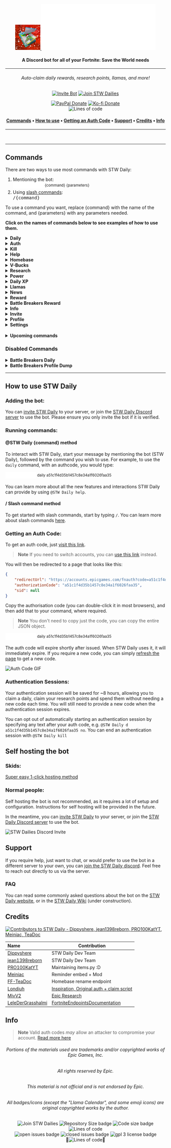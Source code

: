 <br />
<div align=center>
    <a id="back-to-top"></a>
    <div align="center">
        <a href="https://github.com/dippyshere/stw-daily">
            <img src='res/stwdaily snow2048.png' width='79' alt="" />
        <img src="res/stwdailyh1.svg" alt="STW Daily" />
        </a>
    </div>
  <h4> A Discord bot for all of your Fortnite: Save the World needs</h4>
</div>

___

<h6 align=center> Auto-claim daily rewards, research points, llamas, and more!</h6>
<div align=center>
<a href="https://discord.com/api/oauth2/authorize?client_id=757776996418715651&permissions=2147797056&scope=bot%20applications.commands"><img src="https://img.shields.io/badge/Invite-STW Daily-5865F2.svg?style=for-the-badge&logo=Discord" alt="Invite Bot"></a>
<a href="https://discord.gg/stw-dailies-757765475823517851"><img src="https://img.shields.io/badge/Join-STW Dailies-5865F2.svg?style=for-the-badge&logo=Discord" alt="Join STW Dailies"></a>

<a href="https://paypal.me/AHanson047"><img src="https://img.shields.io/badge/PayPal-Donate-036ab6.svg?style=flat-square" alt="PayPal Donate"></a>
<a href="https://ko-fi.com/dippyshere"><img src="https://img.shields.io/badge/Ko--fi-Donate-ff5e5b.svg?style=flat-square" alt="Ko-fi Donate"></a>\
<img alt="Lines of code" src="https://img.shields.io/badge/Made%20by-Dippyshere,%20jean1398reborn-red?style=flat-square">
<h4>
<a href="#commands2">Commands</a>
•
<a href="#how-to-use">How to use</a>
•
<a href="#authcode">Getting an Auth Code</a>
•
<a href="#supprot">Support</a>
•
<a href="#credit">Credits</a>
•
<a href="#inf">Info</a>
</h4>
</div>  

___

<img align=center src='res/commands2.png' alt="" />

___

## Commands <a id="commands2"></a>

<span>There are two ways to use most commands with STW Daily:</span>
<ol>
    <li>Mentioning the bot:</li>
<div>
    <picture>
      <source media="(prefers-color-scheme: dark)" srcset="res/stwmentiondark.svg" type="svg">
      <source media="(prefers-color-scheme: light)" srcset="res/stwmentionlight.svg" type="svg">
      <img alt="@STW Daily" src="res/stwmentiondark.svg" width="96" height="20">
    </picture> <sup>{command} {parameters}</sup>
<li>
    Using <a href="https://discord.com/blog/slash-commands-are-here" target="_blank">slash commands</a>:
</li>
<kbd>/{command}</kbd>
</div>
</ol>
<p>To use a command you want, replace {command} with the name of the command, and {parameters} with any parameters needed.
<p><b>Click on the names of commands below to see examples of how to use them.</b></p>

<details>
    <summary><b>Daily</b></summary>
    <ul>
    <p>This command will instantly claim your daily reward, if available. To use this command, you'll need Fortnite: Save the World on the account you will claim with.</p>
    <span>There are two ways to use this command:</span>
        <ol>
            <li>Mentioning the bot:</li>
        <div>
            <picture>
              <source media="(prefers-color-scheme: dark)" srcset="res/stwmentiondark.svg" type="svg">
              <source media="(prefers-color-scheme: light)" srcset="res/stwmentionlight.svg" type="svg">
              <img alt="@STW Daily" src="res/stwmentiondark.svg" width="96" height="20">
            </picture> <sup>daily {token} {opt-out}</sup>
        <li>
            Using <a href="https://discord.com/blog/slash-commands-are-here" target="_blank">slash commands</a>:
        </li>
        <kbd>/daily token:{token} auth_opt_out:{opt-out}</kbd>
        </div>
        <br>
        </ol>
        <p>Replace {token} with your auth code. You can find out more about this <a href="#how-to-get-a-code">here.</a> This parameter is optional—if you do not give an auth code the bot will return links needed for getting an auth code.<br><br>Replacing {opt-out} with any text will opt you out of the authentication system. Learn more about authentication sessions by checking out the <a href="#auth">auth command.</a></p> 
        <p><b>Examples:</b></p>
        <picture>
              <source media="(prefers-color-scheme: dark)" srcset="res/stwmentiondark.svg" type="svg">
              <source media="(prefers-color-scheme: light)" srcset="res/stwmentionlight.svg" type="svg">
              <img alt="@STW Daily" src="res/stwmentiondark.svg" width="96" height="20">
        </picture> <sup>daily a51c1f4d35b1457c8e34a1f6026faa35</sup>
        <br><span> This will claim your daily reward, and will automatically start an authentication session.</span>
        <br><br><picture>
              <source media="(prefers-color-scheme: dark)" srcset="res/stwmentiondark.svg" type="svg">
              <source media="(prefers-color-scheme: light)" srcset="res/stwmentionlight.svg" type="svg">
              <img alt="@STW Daily" src="res/stwmentiondark.svg" width="96" height="20">
        </picture> <sup>d a51c1f4d35b1457c8e34a1f6026faa35 yes</sup>
        <br><span> This will claim your daily reward, and will not create an authentication session.</span>
    </ul>
    <img src="res/daily.png" alt="Daily command example" width="640">
<p><em>This image is out of date. It needs to be updated to reflect recent STW Daily changes</em></p>
<p align="right"><a href="#commands2"><img src='res/backtotop.svg' width='48' alt="back to top" /></a></p>
</details>

<details>
    <a id="auth"></a>
    <summary><b>Auth</b></summary>
    <ul>
    <p>This command will log you in with Epic Games and start an <a href="https://github.com/dippyshere/stw-daily/wiki">authentication session</a> with STW Daily. This will keep you logged in for ~8 hours</p>
    <span>There are two ways to use this command:</span>
        <ol>
            <li>Mentioning the bot:</li>
        <div>
            <picture>
              <source media="(prefers-color-scheme: dark)" srcset="res/stwmentiondark.svg" type="svg">
              <source media="(prefers-color-scheme: light)" srcset="res/stwmentionlight.svg" type="svg">
              <img alt="@STW Daily" src="res/stwmentiondark.svg" width="96" height="20">
            </picture> <sup>cmd {token} {opt-out}</sup>
        <li>
            Using <a href="https://discord.com/blog/slash-commands-are-here" target="_blank">slash commands</a>:
        </li>
        <kbd>/auth token:{token}</kbd>
        </div>
        <br>
        </ol>
        <p>Replace {token} with your auth code. You can find out more about this <a href="#how-to-get-a-code">here.</a> This parameter is optional—if you do not give an auth code the bot will return links needed for getting an auth code.</p> 
        <p><b>Examples:</b></p>
        <picture>
              <source media="(prefers-color-scheme: dark)" srcset="res/stwmentiondark.svg" type="svg">
              <source media="(prefers-color-scheme: light)" srcset="res/stwmentionlight.svg" type="svg">
              <img alt="@STW Daily" src="res/stwmentiondark.svg" width="96" height="20">
        </picture> <sup>auth</sup>
        <br><span> This will provide you with links to get an auth code.</span>
        <br><br><picture>
              <source media="(prefers-color-scheme: dark)" srcset="res/stwmentiondark.svg" type="svg">
              <source media="(prefers-color-scheme: light)" srcset="res/stwmentionlight.svg" type="svg">
              <img alt="@STW Daily" src="res/stwmentiondark.svg" width="96" height="20">
        </picture> <sup>auth a51c1f4d35b1457c8e34a1f6026faa35</sup>
        <br><span> This will log you in and authenticate you for ~8 hours.</span>
    </ul>
    <img src="res/auth.png" alt="Auth command example" width="640">
<p><em>This image is out of date. It needs to be updated to reflect recent STW Daily changes</em></p>
<p align="right"><a href="#commands2"><img src='res/backtotop.svg' width='48' alt="back to top" /></a></p>
</details>

<details>
    <summary><b>Kill</b></summary>
    <ul>
    <p>This command will end your active authentication session. If you have setup <a href="#device">device</a>, this will not remove your linked accounts.</p>
    <span>There are two ways to use this command:</span>
        <ol>
            <li>Mentioning the bot:</li>
        <div>
            <picture>
              <source media="(prefers-color-scheme: dark)" srcset="res/stwmentiondark.svg" type="svg">
              <source media="(prefers-color-scheme: light)" srcset="res/stwmentionlight.svg" type="svg">
              <img alt="@STW Daily" src="res/stwmentiondark.svg" width="96" height="20">
            </picture> <sup>kill</sup>
        <li>
            Using <a href="https://discord.com/blog/slash-commands-are-here" target="_blank">slash commands</a>:
        </li>
        <kbd>/kill</kbd>
        </div>
        <br>
        </ol>
    </ul>
    <img src="res/T_UI_Challenge_MysteryReward-L-realesrgan-x4plus.png" alt="Kill command example" width="640">
<p><em>Sorry, an image is not available yet.</em></p>
<p align="right"><a href="#commands2"><img src='res/backtotop.svg' width='48' alt="back to top" /></a></p>
</details>

<details>
    <summary><b>Help</b></summary>
    <ul>
    <p>This command provides an interactive interface to view all available commands, and help for how to use each command.</p>
    <span>There are two ways to use this command:</span>
        <ol>
            <li>Mentioning the bot:</li>
        <div>
            <picture>
              <source media="(prefers-color-scheme: dark)" srcset="res/stwmentiondark.svg" type="svg">
              <source media="(prefers-color-scheme: light)" srcset="res/stwmentionlight.svg" type="svg">
              <img alt="@STW Daily" src="res/stwmentiondark.svg" width="96" height="20">
            </picture> <sup>help {command}</sup>
        <li>
            Using <a href="https://discord.com/blog/slash-commands-are-here" target="_blank">slash commands</a>:
        </li>
        <kbd>/help command:{command}</kbd>
        </div>
        <br>
        </ol>
        <p>Replace {command} with the name (or alias) of the specific command you want to view help for. This parameter is optional—not providing one will return all available commands.</p> 
        <p><b>Examples:</b></p>
        <picture>
              <source media="(prefers-color-scheme: dark)" srcset="res/stwmentiondark.svg" type="svg">
              <source media="(prefers-color-scheme: light)" srcset="res/stwmentionlight.svg" type="svg">
              <img alt="@STW Daily" src="res/stwmentiondark.svg" width="96" height="20">
        </picture> <sup>help</sup>
        <br><span> This will return a list of available commands, and allow you to choose commands to view detailed help for.</span>
        <br><br><picture>
              <source media="(prefers-color-scheme: dark)" srcset="res/stwmentiondark.svg" type="svg">
              <source media="(prefers-color-scheme: light)" srcset="res/stwmentionlight.svg" type="svg">
              <img alt="@STW Daily" src="res/stwmentiondark.svg" width="96" height="20">
        </picture> <sup>help auth</sup>
        <br><span> This will return detailed help for the auth command, and allow you to choose other commands to view detailed help for.</span>
        <br><br><picture>
              <source media="(prefers-color-scheme: dark)" srcset="res/stwmentiondark.svg" type="svg">
              <source media="(prefers-color-scheme: light)" srcset="res/stwmentionlight.svg" type="svg">
              <img alt="@STW Daily" src="res/stwmentiondark.svg" width="96" height="20">
        </picture> <sup>how2</sup>
        <br><span> This will return an easy to understand quick tutorial on getting an auth code, along with a GIF.</span>
    </ul>
    <img src="res/help.png" alt="Help command example" width="640">
<p><em>This image does not represent all available commands. It also uses outdated text.</em></p>
<p align="right"><a href="#commands2"><img src='res/backtotop.svg' width='48' alt="back to top" /></a></p>
</details>

<details>
    <summary><b>Homebase</b></summary>
    <ul>
    <p>This command allows you to view / change the name of your Homebase in STW. You don't need STW to use, but the command is effectively useless without it.</p>
    <span>There are two ways to use this command:</span>
        <ol>
            <li>Mentioning the bot:</li>
        <div>
            <picture>
              <source media="(prefers-color-scheme: dark)" srcset="res/stwmentiondark.svg" type="svg">
              <source media="(prefers-color-scheme: light)" srcset="res/stwmentionlight.svg" type="svg">
              <img alt="@STW Daily" src="res/stwmentiondark.svg" width="96" height="20">
            </picture> <sup>homebase {name} {token} {opt-out}</sup>
        <li>
            Using <a href="https://discord.com/blog/slash-commands-are-here" target="_blank">slash commands</a>:
        </li>
        <kbd>/homebase name:{name} token:{token} auth_opt_out:{opt-out}</kbd>
        </div>
        <br>
        </ol>
        <p>Replace {name} with the new name for your homebase. If your new name has spaces, wrap the name in <kbd>"</kbd> quotes (see examples below). This parameter is optional—if you leave it empty, the bot will display your current homebase name. Your new homebase name must:<ul><li>Be between 1-16 characters</li><li>Only contain alphanumerics (0-9, a-z) + additional characters ('-._~) + spaces</li></ul><br><br>Replace {token} with your auth code. You can find out more about this <a href="#how-to-get-a-code">here.</a> This parameter is optional—if you do not give an auth code the bot will return links needed for getting an auth code.<br><br>Replacing {opt-out} with any text will opt you out of the authentication system. Learn more about authentication sessions by checking out the <a href="#auth">auth command.</a> 
        <p><b>Examples:</b></p>
        <picture>
              <source media="(prefers-color-scheme: dark)" srcset="res/stwmentiondark.svg" type="svg">
              <source media="(prefers-color-scheme: light)" srcset="res/stwmentionlight.svg" type="svg">
              <img alt="@STW Daily" src="res/stwmentiondark.svg" width="96" height="20">
        </picture> <sup>homebase</sup>
        <br><span> This will return your current homebase name (provided you are authenticated)</span>
        <br><br><picture>
              <source media="(prefers-color-scheme: dark)" srcset="res/stwmentiondark.svg" type="svg">
              <source media="(prefers-color-scheme: light)" srcset="res/stwmentionlight.svg" type="svg">
              <img alt="@STW Daily" src="res/stwmentiondark.svg" width="96" height="20">
        </picture> <sup>hbrn "cool name" a51c1f4d35b1457c8e34a1f6026faa35</sup>
        <br><span> This will change your homebase name to <kbd>cool name</kbd>, and start an authentication session</span>
    </ul>
    <img src="res/homebase.png" alt="Homebase rename command example" width="640">
<p align="right"><a href="#commands2"><img src='res/backtotop.svg' width='48' alt="back to top" /></a></p>
</details>

<details>
    <summary><b>V-Bucks</b></summary>
    <ul>
    <p>This command will display your total V-Bucks, provide a breakdown on the source(s) of those V-Bucks, and additionally display how many X-Ray tickets you have.</p>
    <span>There are two ways to use this command:</span>
        <ol>
            <li>Mentioning the bot:</li>
        <div>
            <picture>
              <source media="(prefers-color-scheme: dark)" srcset="res/stwmentiondark.svg" type="svg">
              <source media="(prefers-color-scheme: light)" srcset="res/stwmentionlight.svg" type="svg">
              <img alt="@STW Daily" src="res/stwmentiondark.svg" width="96" height="20">
            </picture> <sup>vbucks {token} {opt-out}</sup>
        <li>
            Using <a href="https://discord.com/blog/slash-commands-are-here" target="_blank">slash commands</a>:
        </li>
        <kbd>/vbucks token:{token} auth_opt_out:{opt-out}</kbd>
        </div>
        <br>
        </ol>
        <p>Replace {token} with your auth code. You can find out more about this <a href="#how-to-get-a-code">here.</a> This parameter is optional—if you do not give an auth code the bot will return links needed for getting an auth code.<br><br>Replacing {opt-out} with any text will opt you out of the authentication system. Learn more about authentication sessions by checking out the <a href="#auth">auth command.</a></p> 
        <p><b>Examples:</b></p>
        <picture>
              <source media="(prefers-color-scheme: dark)" srcset="res/stwmentiondark.svg" type="svg">
              <source media="(prefers-color-scheme: light)" srcset="res/stwmentionlight.svg" type="svg">
              <img alt="@STW Daily" src="res/stwmentiondark.svg" width="96" height="20">
        </picture> <sup>vbucks a51c1f4d35b1457c8e34a1f6026faa35</sup>
        <br><span> This will start an authentication session and display your V-Bucks</span>
        <br><br><picture>
              <source media="(prefers-color-scheme: dark)" srcset="res/stwmentiondark.svg" type="svg">
              <source media="(prefers-color-scheme: light)" srcset="res/stwmentionlight.svg" type="svg">
              <img alt="@STW Daily" src="res/stwmentiondark.svg" width="96" height="20">
        </picture> <sup>v</sup>
        <br><span> This will display your V-Bucks if authenticated, otherwise it will prompt you to authenticate.</span>
    </ul>
    <img src="res/vbucks.png" alt="V-Bucks command example" width="640">
<p align="right"><a href="#commands2"><img src='res/backtotop.svg' width='48' alt="back to top" /></a></p>
</details>

<details>
    <summary><b>Research</b></summary>
    <ul>
    <p>This command allows you to claim your available research points, view your FORT research levels, and upgrade those levels. Press the button corresponding with the stat you wish to upgrade to upgrade it.</p>
    <span>There are two ways to use this command:</span>
        <ol>
            <li>Mentioning the bot:</li>
        <div>
            <picture>
              <source media="(prefers-color-scheme: dark)" srcset="res/stwmentiondark.svg" type="svg">
              <source media="(prefers-color-scheme: light)" srcset="res/stwmentionlight.svg" type="svg">
              <img alt="@STW Daily" src="res/stwmentiondark.svg" width="96" height="20">
            </picture> <sup>research {token} {opt-out}</sup>
        <li>
            Using <a href="https://discord.com/blog/slash-commands-are-here" target="_blank">slash commands</a>:
        </li>
        <kbd>/research token:{token} auth_opt_out:{opt-out}</kbd>
        </div>
        <br>
        </ol>
        <p>Replace {token} with your auth code. You can find out more about this <a href="#how-to-get-a-code">here.</a> This parameter is optional—if you do not give an auth code the bot will return links needed for getting an auth code.<br><br>Replacing {opt-out} with any text will opt you out of the authentication system. Learn more about authentication sessions by checking out the <a href="#auth">auth command.</a></p> 
        <p><b>Examples:</b></p>
        <picture>
              <source media="(prefers-color-scheme: dark)" srcset="res/stwmentiondark.svg" type="svg">
              <source media="(prefers-color-scheme: light)" srcset="res/stwmentionlight.svg" type="svg">
              <img alt="@STW Daily" src="res/stwmentiondark.svg" width="96" height="20">
        </picture> <sup>res</sup>
        <br><span> This will claim your available research points and then allow you to spend them, if you are authenticated. If not, the bot will provide you with links to authenticate.</span>
        <br><br><picture>
              <source media="(prefers-color-scheme: dark)" srcset="res/stwmentiondark.svg" type="svg">
              <source media="(prefers-color-scheme: light)" srcset="res/stwmentionlight.svg" type="svg">
              <img alt="@STW Daily" src="res/stwmentiondark.svg" width="96" height="20">
        </picture> <sup>research a51c1f4d35b1457c8e34a1f6026faa35 yes</sup>
        <br><span> This will claim your available research points and then allow you to spend them. An authentication session will not be created</span>
    </ul>
    <img src="res/research.png" alt="Research command example" width="640">
<p><em>This image is out of date. It needs to be updated to reflect recent STW Daily changes</em></p>
<p align="right"><a href="#commands2"><img src='res/backtotop.svg' width='48' alt="back to top" /></a></p>
</details>

<details>
    <summary><b>Power</b></summary>
    <ul>
    <p>This command allows you to view your current power level, and individual FORT stats.</p>
    <span>There are two ways to use this command:</span>
        <ol>
            <li>Mentioning the bot:</li>
        <div>
            <picture>
              <source media="(prefers-color-scheme: dark)" srcset="res/stwmentiondark.svg" type="svg">
              <source media="(prefers-color-scheme: light)" srcset="res/stwmentionlight.svg" type="svg">
              <img alt="@STW Daily" src="res/stwmentiondark.svg" width="96" height="20">
            </picture> <sup>power {token} {opt-out}</sup>
        <li>
            Using <a href="https://discord.com/blog/slash-commands-are-here" target="_blank">slash commands</a>:
        </li>
        <kbd>/power token:{token} auth_opt_out:{opt-out}</kbd>
        </div>
        <br>
        </ol>
        <p>Replace {token} with your auth code. You can find out more about this <a href="#how-to-get-a-code">here.</a> This parameter is optional—if you do not give an auth code the bot will return links needed for getting an auth code.<br><br>Replacing {opt-out} with any text will opt you out of the authentication system. Learn more about authentication sessions by checking out the <a href="#auth">auth command.</a></p> 
        <p><b>Examples:</b></p>
        <picture>
              <source media="(prefers-color-scheme: dark)" srcset="res/stwmentiondark.svg" type="svg">
              <source media="(prefers-color-scheme: light)" srcset="res/stwmentionlight.svg" type="svg">
              <img alt="@STW Daily" src="res/stwmentiondark.svg" width="96" height="20">
        </picture> <sup>pow</sup>
        <br><span> This will display your current power level and FORT stats, if you are authenticated. If not, the bot will provide you with links to authenticate.</span>
        <br><br><picture>
              <source media="(prefers-color-scheme: dark)" srcset="res/stwmentiondark.svg" type="svg">
              <source media="(prefers-color-scheme: light)" srcset="res/stwmentionlight.svg" type="svg">
              <img alt="@STW Daily" src="res/stwmentiondark.svg" width="96" height="20">
        </picture> <sup>power a51c1f4d35b1457c8e34a1f6026faa35 yes</sup>
        <br><span> This will display your current power level and FORT stats. An authentication session will not be created</span>
    </ul>
    <img src="res/T_UI_Challenge_MysteryReward-L-realesrgan-x4plus.png" alt="Power level command example" width="640">
<p><em>This command is still experimental, and does not support supercharged survivors.</em></p>
<p align="right"><a href="#commands2"><img src='res/backtotop.svg' width='48' alt="back to top" /></a></p>
</details>

<details>
    <summary><b>Daily XP</b></summary>
    <ul>
    <p>This command allows you to view your shared STW & BR daily XP cap.</p>
    <span>There are two ways to use this command:</span>
        <ol>
            <li>Mentioning the bot:</li>
        <div>
            <picture>
              <source media="(prefers-color-scheme: dark)" srcset="res/stwmentiondark.svg" type="svg">
              <source media="(prefers-color-scheme: light)" srcset="res/stwmentionlight.svg" type="svg">
              <img alt="@STW Daily" src="res/stwmentiondark.svg" width="96" height="20">
            </picture> <sup>dailyxp {token} {opt-out}</sup>
        <li>
            Using <a href="https://discord.com/blog/slash-commands-are-here" target="_blank">slash commands</a>:
        </li>
        <kbd>/dailyxp token:{token} auth_opt_out:{opt-out}</kbd>
        </div>
        <br>
        </ol>
        <p>Replace {token} with your auth code. You can find out more about this <a href="#how-to-get-a-code">here.</a> This parameter is optional—if you do not give an auth code the bot will return links needed for getting an auth code.<br><br>Replacing {opt-out} with any text will opt you out of the authentication system. Learn more about authentication sessions by checking out the <a href="#auth">auth command.</a></p> 
        <p><b>Examples:</b></p>
        <picture>
              <source media="(prefers-color-scheme: dark)" srcset="res/stwmentiondark.svg" type="svg">
              <source media="(prefers-color-scheme: light)" srcset="res/stwmentionlight.svg" type="svg">
              <img alt="@STW Daily" src="res/stwmentiondark.svg" width="96" height="20">
        </picture> <sup>dxp</sup>
        <br><span> This will display your current daily XP usage, if you are authenticated. If not, the bot will provide you with links to authenticate.</span>
        <br><br><picture>
              <source media="(prefers-color-scheme: dark)" srcset="res/stwmentiondark.svg" type="svg">
              <source media="(prefers-color-scheme: light)" srcset="res/stwmentionlight.svg" type="svg">
              <img alt="@STW Daily" src="res/stwmentiondark.svg" width="96" height="20">
        </picture> <sup>power a51c1f4d35b1457c8e34a1f6026faa35 yes</sup>
        <br><span> This will display your current daily XP usage. An authentication session will not be created</span>
    </ul>
    <img src="res/T_UI_Challenge_MysteryReward-L-realesrgan-x4plus.png" alt="Power level command example" width="640">
<p><em>This command is still experimental, and may be inaccurate.</em></p>
<p align="right"><a href="#commands2"><img src='res/backtotop.svg' width='48' alt="back to top" /></a></p>
</details>

<details>
    <summary><b>Llamas</b></summary>
    <ul>
    <p>This command allows you to view the current X-Ray Llama store, the items you'll receive, and allows you to purchase Llamas.</p>
    <span>There are two ways to use this command:</span>
        <ol>
            <li>Mentioning the bot:</li>
        <div>
            <picture>
              <source media="(prefers-color-scheme: dark)" srcset="res/stwmentiondark.svg" type="svg">
              <source media="(prefers-color-scheme: light)" srcset="res/stwmentionlight.svg" type="svg">
              <img alt="@STW Daily" src="res/stwmentiondark.svg" width="96" height="20">
            </picture> <sup>llamas {token} {opt-out}</sup>
        <li>
            Using <a href="https://discord.com/blog/slash-commands-are-here" target="_blank">slash commands</a>:
        </li>
        <kbd>/llamas token:{token} auth_opt_out:{opt-out}</kbd>
        </div>
        <br>
        </ol>
        <p>Replace {token} with your auth code. You can find out more about this <a href="#how-to-get-a-code">here.</a> This parameter is optional—if you do not give an auth code the bot will return links needed for getting an auth code.<br><br>Replacing {opt-out} with any text will opt you out of the authentication system. Learn more about authentication sessions by checking out the <a href="#auth">auth command.</a></p> 
        <p><b>Examples:</b></p>
        <picture>
              <source media="(prefers-color-scheme: dark)" srcset="res/stwmentiondark.svg" type="svg">
              <source media="(prefers-color-scheme: light)" srcset="res/stwmentionlight.svg" type="svg">
              <img alt="@STW Daily" src="res/stwmentiondark.svg" width="96" height="20">
        </picture> <sup>llamas</sup>
        <br><span> This will display the current Llama store and allow you to choose a llama to purchase, if you are authenticated. If not, the bot will provide you with links to authenticate.</span>
        <br><br><picture>
              <source media="(prefers-color-scheme: dark)" srcset="res/stwmentiondark.svg" type="svg">
              <source media="(prefers-color-scheme: light)" srcset="res/stwmentionlight.svg" type="svg">
              <img alt="@STW Daily" src="res/stwmentiondark.svg" width="96" height="20">
        </picture> <sup>llamas a51c1f4d35b1457c8e34a1f6026faa35 yes</sup>
        <br><span> This will display the current Llama store and allow you to choose a llama to purchase. An authentication session will not be created</span>
    </ul>
    <img src="res/T_UI_Challenge_MysteryReward-L-realesrgan-x4plus.png" alt="Llamas command example" width="640">
<p align="right"><a href="#commands2"><img src='res/backtotop.svg' width='48' alt="back to top" /></a></p>
</details>

<details>
    <summary><b>News</b></summary>
    <ul>
    <p>This command will fetch and display the latest news from the game. You can switch between viewing Save the World or Battle Royale news by pressing the corresponding buttons. Cycle between pages by pressing the left/right arrow buttons.</p>
    <span>There are two ways to use this command:</span>
        <ol>
            <li>Mentioning the bot:</li>
        <div>
            <picture>
              <source media="(prefers-color-scheme: dark)" srcset="res/stwmentiondark.svg" type="svg">
              <source media="(prefers-color-scheme: light)" srcset="res/stwmentionlight.svg" type="svg">
              <img alt="@STW Daily" src="res/stwmentiondark.svg" width="96" height="20">
            </picture> <sup>news {page} {mode}</sup>
        <li>
            Using <a href="https://discord.com/blog/slash-commands-are-here" target="_blank">slash commands</a>:
        </li>
        <kbd>/news page:{page} mode:{mode}</kbd>
        </div>
        <br>
        </ol>
        <p>Replace {page} with a page number to view. This parameter is optional—leaving it blank will show page one.<br>Replace {mode} with either stw, or br to view the news for the respective game mode. This parameter is optional—leaving it blank will show STW news.</p> 
        <p><b>Examples:</b></p>
        <picture>
              <source media="(prefers-color-scheme: dark)" srcset="res/stwmentiondark.svg" type="svg">
              <source media="(prefers-color-scheme: light)" srcset="res/stwmentionlight.svg" type="svg">
              <img alt="@STW Daily" src="res/stwmentiondark.svg" width="96" height="20">
        </picture> <sup>news</sup>
        <br><span> This will display page 1 of the news for Save the World. Interact with the buttons to change pages / modes.</span>
        <br><br><picture>
              <source media="(prefers-color-scheme: dark)" srcset="res/stwmentiondark.svg" type="svg">
              <source media="(prefers-color-scheme: light)" srcset="res/stwmentionlight.svg" type="svg">
              <img alt="@STW Daily" src="res/stwmentiondark.svg" width="96" height="20">
        </picture> <sup>news 1 br</sup>
        <br><span> This will show page 1 of the news for Battle Royale. Interact with the buttons to change pages / modes.</span>
    </ul>
    <img src="res/news.png" alt="News command example" width="640">
<p><em>This image is out of date. It needs to be updated to reflect recent STW Daily changes</em></p>
<p align="right"><a href="#commands2"><img src='res/backtotop.svg' width='48' alt="back to top" /></a></p>
</details>

<details>
    <summary><b>Reward</b></summary>
    <ul>
    <p>This command returns information about a specific day's reward, and the rewards that follow.</p>
    <span>There are two ways to use this command:</span>
        <ol>
            <li>Mentioning the bot:</li>
        <div>
            <picture>
              <source media="(prefers-color-scheme: dark)" srcset="res/stwmentiondark.svg" type="svg">
              <source media="(prefers-color-scheme: light)" srcset="res/stwmentionlight.svg" type="svg">
              <img alt="@STW Daily" src="res/stwmentiondark.svg" width="96" height="20">
            </picture> <sup>reward {day} {future-days}</sup>
        <li>
            Using <a href="https://discord.com/blog/slash-commands-are-here" target="_blank">slash commands</a>:
        </li>
        <kbd>/reward day:{day} limit:{future-days}</kbd>
        </div>
        <br>
        </ol> 
        <p>Replace {day} with the day you want to view the reward of. If you have an authentication session active, the day will be your current day unless you specify a day.<br><br>Replace {future-days} with the amount days you would like to see. </p> 
        <p><b>Examples:</b></p>
        <picture>
              <source media="(prefers-color-scheme: dark)" srcset="res/stwmentiondark.svg" type="svg">
              <source media="(prefers-color-scheme: light)" srcset="res/stwmentionlight.svg" type="svg">
              <img alt="@STW Daily" src="res/stwmentiondark.svg" width="96" height="20">
        </picture> <sup>reward</sup>
        <br><span> This will display the reward for your current day and 7 days after, if authenticated. If you aren't authenticated, you must specify a day.</span>
        <br><br><picture>
              <source media="(prefers-color-scheme: dark)" srcset="res/stwmentiondark.svg" type="svg">
              <source media="(prefers-color-scheme: light)" srcset="res/stwmentionlight.svg" type="svg">
              <img alt="@STW Daily" src="res/stwmentiondark.svg" width="96" height="20">
        </picture> <sup>rwrd 336 21</sup>
        <br><span> This will display the reward for day 336, and additionally the rewards for day 337-358 (21 days).</span>
    </ul>
    <img src="res/reward.png" alt="Reward command example" width="640">
<p><em>This image is out of date. It needs to be updated to reflect recent STW Daily changes</em></p>
<p align="right"><a href="#commands2"><img src='res/backtotop.svg' width='48' alt="back to top" /></a></p>
</details>

<details>
    <summary><b>Battle Breakers Reward</b></summary>
    <ul>
    <p>This command returns information about a specific day's reward, and the rewards that follow for Battle Breakers.</p>
    <span>There are two ways to use this command:</span>
        <ol>
            <li>Mentioning the bot:</li>
        <div>
            <picture>
              <source media="(prefers-color-scheme: dark)" srcset="res/stwmentiondark.svg" type="svg">
              <source media="(prefers-color-scheme: light)" srcset="res/stwmentionlight.svg" type="svg">
              <img alt="@STW Daily" src="res/stwmentiondark.svg" width="96" height="20">
            </picture> <sup>bbreward {day} {future-days}</sup>
        <li>
            Using <a href="https://discord.com/blog/slash-commands-are-here" target="_blank">slash commands</a>:
        </li>
        <kbd>/bbreward day:{day} limit:{future-days}</kbd>
        </div>
        <br>
        </ol> 
        <p>Replace {day} with the day you want to view the reward of. If you have an authentication session active, the day will be your current day unless you specify a day.<br><br>Replace {future-days} with the amount days you would like to see. </p> 
        <p><b>Examples:</b></p>
        <picture>
              <source media="(prefers-color-scheme: dark)" srcset="res/stwmentiondark.svg" type="svg">
              <source media="(prefers-color-scheme: light)" srcset="res/stwmentionlight.svg" type="svg">
              <img alt="@STW Daily" src="res/stwmentiondark.svg" width="96" height="20">
        </picture> <sup>bbreward</sup>
        <br><span> This will display the reward for your current day and 7 days after, if authenticated. If you aren't authenticated, you must specify a day.</span>
        <br><br><picture>
              <source media="(prefers-color-scheme: dark)" srcset="res/stwmentiondark.svg" type="svg">
              <source media="(prefers-color-scheme: light)" srcset="res/stwmentionlight.svg" type="svg">
              <img alt="@STW Daily" src="res/stwmentiondark.svg" width="96" height="20">
        </picture> <sup>bbr 336 21</sup>
        <br><span> This will display the reward for day 336, and additionally the rewards for day 337-358 (21 days).</span>
    </ul>
    <img src="res/T_UI_Challenge_MysteryReward-L-realesrgan-x4plus.png" alt="Batle breakers reward command example" width="640">
<p><em>Sorry, this command is too new - an image is not available yet.</em></p>
<p align="right"><a href="#commands2"><img src='res/backtotop.svg' width='48' alt="back to top" /></a></p>
</details>

<details>
    <summary><b>Info</b></summary>
    <ul>
    <p>This command will return various bits of information about the bot, which you may find interesting as a developer.</p>
    <span>There are two ways to use this command:</span>
        <ol>
            <li>Mentioning the bot:</li>
        <div>
            <picture>
              <source media="(prefers-color-scheme: dark)" srcset="res/stwmentiondark.svg" type="svg">
              <source media="(prefers-color-scheme: light)" srcset="res/stwmentionlight.svg" type="svg">
              <img alt="@STW Daily" src="res/stwmentiondark.svg" width="96" height="20">
            </picture> <sup>info</sup>
        <li>
            Using <a href="https://discord.com/blog/slash-commands-are-here" target="_blank">slash commands</a>:
        </li>
        <kbd>/info</kbd>
        </div>
        <br>
        </ol>
        <p>The info command also provides a convenient way to verify the authenticity of the bot you are using. If the bot does <b>not</b> have a verified bot tag, or contains a message other than "✅Official Verified Deployment", DO NOT use that bot. The bot may have been tampered with, or may be a skid. Use of that bot may put your account at risk/inhibit the development of STW Daily. Learn more <a>here.</a></p>
    </ul>
    <img src="res/T_UI_Challenge_MysteryReward-L-realesrgan-x4plus.png" alt="Info command example" width="640">
<p><em>Sorry, an image is not available yet.</em></p>
<p align="right"><a href="#commands2"><img src='res/backtotop.svg' width='48' alt="back to top" /></a></p>
</details>

<details>
    <summary><b>Invite</b></summary>
    <ul>
    <p>This command will return links that can be used to <a href="https://canary.discord.com/api/oauth2/authorize?client_id=757776996418715651&permissions=2147798080&scope=applications.commands%20bot" target="_blank">invite STW Daily</a>, or to join our <a href="https://discord.gg/Mt7SgUu" target="_blank">support server</a>.</p>
    <span>There are two ways to use this command:</span>
        <ol>
            <li>Mentioning the bot:</li>
        <div>
            <picture>
              <source media="(prefers-color-scheme: dark)" srcset="res/stwmentiondark.svg" type="svg">
              <source media="(prefers-color-scheme: light)" srcset="res/stwmentionlight.svg" type="svg">
              <img alt="@STW Daily" src="res/stwmentiondark.svg" width="96" height="20">
            </picture> <sup>info</sup>
        <li>
            Using <a href="https://discord.com/blog/slash-commands-are-here" target="_blank">slash commands</a>:
        </li>
        <kbd>/info</kbd>
        </div>
        <br>
        </ol>
    </ul>
    <img src="res/T_UI_Challenge_MysteryReward-L-realesrgan-x4plus.png" alt="Invite command example" width="640">
<p><em>Sorry, an image is not available yet.</em></p>
<p align="right"><a href="#commands2"><img src='res/backtotop.svg' width='48' alt="back to top" /></a></p>
</details>

<details>
    <summary><b>Profile</b></summary>
    <ul>
    <p>This command allows you to manage your STW Daily profiles. These profiles allow you to have multiple accounts / preferences that you can quickly switch between</p>
    <span>There are two ways to use this command:</span>
        <ol>
            <li>Mentioning the bot:</li>
        <div>
            <picture>
              <source media="(prefers-color-scheme: dark)" srcset="res/stwmentiondark.svg" type="svg">
              <source media="(prefers-color-scheme: light)" srcset="res/stwmentionlight.svg" type="svg">
              <img alt="@STW Daily" src="res/stwmentiondark.svg" width="96" height="20">
            </picture> <sup>profile {profile}</sup>
        <li>
            Using <a href="https://discord.com/blog/slash-commands-are-here" target="_blank">slash commands</a>:
        </li>
        <kbd>/profile profile:{profile}</kbd>
        </div>
        <br>
        </ol>
        <p>Replace {profile} with the ID (number) of the profile you want to switch to. This parameter is optional—not providing one will start the profile command as normal.</p> 
        <p><b>Examples:</b></p>
        <picture>
              <source media="(prefers-color-scheme: dark)" srcset="res/stwmentiondark.svg" type="svg">
              <source media="(prefers-color-scheme: light)" srcset="res/stwmentionlight.svg" type="svg">
              <img alt="@STW Daily" src="res/stwmentiondark.svg" width="96" height="20">
        </picture> <sup>p</sup>
        <br><span> This will start the profile command, and allow you to switch / manage your profiles.</span>
        <br><br><picture>
              <source media="(prefers-color-scheme: dark)" srcset="res/stwmentiondark.svg" type="svg">
              <source media="(prefers-color-scheme: light)" srcset="res/stwmentionlight.svg" type="svg">
              <img alt="@STW Daily" src="res/stwmentiondark.svg" width="96" height="20">
        </picture> <sup>profile 3</sup>
        <br><span> This will start the profile command as normal, but will switch your active profile to profile 3.</span>
    </ul>
    <img src="res/T_UI_Challenge_MysteryReward-L-realesrgan-x4plus.png" alt="Profile command example" width="640">
<p align="right"><a href="#commands2"><img src='res/backtotop.svg' width='48' alt="back to top" /></a></p>
</details>

<details>
    <summary><b>Settings</b></summary>
    <ul>
    <p>This command allows you to manage your STW Daily settings. These settings are specific to your active profile.</p>
    <span>There are two ways to use this command:</span>
        <ol>
            <li>Mentioning the bot:</li>
        <div>
            <picture>
              <source media="(prefers-color-scheme: dark)" srcset="res/stwmentiondark.svg" type="svg">
              <source media="(prefers-color-scheme: light)" srcset="res/stwmentionlight.svg" type="svg">
              <img alt="@STW Daily" src="res/stwmentiondark.svg" width="96" height="20">
            </picture> <sup>settings {profile}</sup>
        <li>
            Using <a href="https://discord.com/blog/slash-commands-are-here" target="_blank">slash commands</a>:
        </li>
        <kbd>/profile profile:{profile}</kbd>
        </div>
        <br>
        </ol>
        <p>Replace {profile} with the ID (number) of the profile you want to switch to. This parameter is optional—not providing one will start the profile command as normal.</p> 
        <p><b>Examples:</b></p>
        <picture>
              <source media="(prefers-color-scheme: dark)" srcset="res/stwmentiondark.svg" type="svg">
              <source media="(prefers-color-scheme: light)" srcset="res/stwmentionlight.svg" type="svg">
              <img alt="@STW Daily" src="res/stwmentiondark.svg" width="96" height="20">
        </picture> <sup>p</sup>
        <br><span> This will start the profile command, and allow you to switch / manage your profiles.</span>
        <br><br><picture>
              <source media="(prefers-color-scheme: dark)" srcset="res/stwmentiondark.svg" type="svg">
              <source media="(prefers-color-scheme: light)" srcset="res/stwmentionlight.svg" type="svg">
              <img alt="@STW Daily" src="res/stwmentiondark.svg" width="96" height="20">
        </picture> <sup>profile 3</sup>
        <br><span> This will start the profile command as normal, but will switch your active profile to profile 3.</span>
    </ul>
    <img src="res/T_UI_Challenge_MysteryReward-L-realesrgan-x4plus.png" alt="Profile command example" width="640">
<p align="right"><a href="#commands2"><img src='res/backtotop.svg' width='48' alt="back to top" /></a></p>
</details>

<br>

<details>
    <summary><b>Upcoming commands</b></summary>
    <ul>
    <span>This is a partial list of potential commands coming to STW Daily in future updates:</span>
        <ul>
            <li>Daily Quests</li>
            <ul>
                <li>View, get and re-roll your daily quests</li>
            </ul>
            <li>Survivor Squad Management</li>
            <ul>
                <li>View your survivors, and create presets to switch between at any time</li>
            </ul>
            <li>Item Shop</li>
            <ul>
                <li>View the current BR Item shop</li>
            </ul>
            <li>Llama store</li>
            <ul>
                <li>View the current llama store / weekly shop</li>
            </ul>
            <li>Collection Book</li>
            <ul>
                <li>View your collection book</li>
            </ul>
            <li>Expeditions</li>
            <ul>
                <li>View and manage your expeditions</li>
            </ul>
        </ul>
        <p>Please note that this information is subject to change without notice at anytime. Some or all of these features may already be present and/or functional on STW Daily, or may be removed at any time. For a more detailed list, check out our <a href="https://trello.com/b/BbfX8IPj/stw-daily" target="_blank">trello board.</a></p>
    </ul>
</details>

### Disabled Commands

<details>
    <summary><b>Battle Breakers Daily</b></summary>
    <ul>
    <p>This command would have claimed your daily reward in Battle Breakers.</p>
    <span>There were two ways to use this command:</span>
        <ol>
            <li>Mentioning the bot:</li>
        <div>
            <picture>
              <source media="(prefers-color-scheme: dark)" srcset="res/stwmentiondark.svg" type="svg">
              <source media="(prefers-color-scheme: light)" srcset="res/stwmentionlight.svg" type="svg">
              <img alt="@STW Daily" src="res/stwmentiondark.svg" width="96" height="20">
            </picture> <sup>bbd {token} {opt-out}</sup>
        <li>
            Using <a href="https://discord.com/blog/slash-commands-are-here" target="_blank">slash commands</a>:
        </li>
        <kbd>/bbdaily token:{token} auth_opt_out:{opt-out}</kbd>
        </div>
        <br>
        </ol>
        <p>Replace {token} with your auth code. You can find out more about this <a href="#how-to-get-a-code">here.</a> This parameter is optional—if you do not give an auth code the bot will return links needed for getting an auth code.<br><br>Replacing {opt-out} with any text will opt you out of the authentication system. Learn more about authentication sessions by checking out the <a href="#auth">auth command.</a></p> 
        <p><b>Examples:</b></p>
        <picture>
              <source media="(prefers-color-scheme: dark)" srcset="res/stwmentiondark.svg" type="svg">
              <source media="(prefers-color-scheme: light)" srcset="res/stwmentionlight.svg" type="svg">
              <img alt="@STW Daily" src="res/stwmentiondark.svg" width="96" height="20">
        </picture> <sup>bbdaily a51c1f4d35b1457c8e34a1f6026faa35</sup>
        <br><span> This would have claimed your Battle Breakers daily reward, and created an authentication session.</span>
        <br><br><picture>
              <source media="(prefers-color-scheme: dark)" srcset="res/stwmentiondark.svg" type="svg">
              <source media="(prefers-color-scheme: light)" srcset="res/stwmentionlight.svg" type="svg">
              <img alt="@STW Daily" src="res/stwmentiondark.svg" width="96" height="20">
        </picture> <sup>bbd</sup>
        <br><span> This would have claimed your Battle Breakers daily reward if authenticated, otherwise it would have prompted you to authenticate.  </span>
    </ul>
    <img src="res/bbdaily.png" alt="Battle Breakers Daily command example" width="640">
<p><em>This image is out of date. It needs to be updated to reflect recent STW Daily changes</em></p>
<p align="right"><a href="#commands2"><img src='res/backtotop.svg' width='48' alt="back to top" /></a></p>
</details>

<details>
    <summary><b>Battle Breakers Profile Dump</b></summary>
    <ul>
    <p>This command allowed you to create a complete dump of your Battle Breakers profile in JSON format, so you could save your profile before the game shut down on 30th December 2022. The files you saved with this command may allow you to continue playing on a <a href="https://www.github.com/dippyshere/battle-breakers-private-server">private server</a> in the future.</p>
    <span>There were two ways to use this command:</span>
        <ol>
            <li>Mentioning the bot:</li>
        <div>
            <picture>
              <source media="(prefers-color-scheme: dark)" srcset="res/stwmentiondark.svg" type="svg">
              <source media="(prefers-color-scheme: light)" srcset="res/stwmentionlight.svg" type="svg">
              <img alt="@STW Daily" src="res/stwmentiondark.svg" width="96" height="20">
            </picture> <sup>bbdump {token} {opt-out}</sup>
        <li>
            Using <a href="https://discord.com/blog/slash-commands-are-here" target="_blank">slash commands</a>:
        </li>
        <kbd>/bbdump token:{token} auth_opt_out:{opt-out}</kbd>
        </div>
        <br>
        </ol>
        <p>Replace {token} with your auth code. You can find out more about this <a href="#how-to-get-a-code">here.</a> This parameter is optional—if you do not give an auth code the bot will return links needed for getting an auth code.<br><br>Replacing {opt-out} with any text will opt you out of the authentication system. Learn more about authentication sessions by checking out the <a href="#auth">auth command.</a></p> 
        <p><b>Examples:</b></p>
        <picture>
              <source media="(prefers-color-scheme: dark)" srcset="res/stwmentiondark.svg" type="svg">
              <source media="(prefers-color-scheme: light)" srcset="res/stwmentionlight.svg" type="svg">
              <img alt="@STW Daily" src="res/stwmentiondark.svg" width="96" height="20">
        </picture> <sup>bbdump a51c1f4d35b1457c8e34a1f6026faa35</sup>
        <br><span> This would have dumped your Battle Breakers profile, and created an authentication session.</span>
        <br><br><picture>
              <source media="(prefers-color-scheme: dark)" srcset="res/stwmentiondark.svg" type="svg">
              <source media="(prefers-color-scheme: light)" srcset="res/stwmentionlight.svg" type="svg">
              <img alt="@STW Daily" src="res/stwmentiondark.svg" width="96" height="20">
        </picture> <sup>bbdump</sup>
        <br><span> This would have dumped your Battle Breakers profile if authenticated, otherwise it would have prompted you to authenticate.  </span>
    </ul>
    <img src="res/T_UI_Challenge_MysteryReward-L-realesrgan-x4plus.png" alt="Batle breakers profile dump command example" width="640">
<p><em>Sorry, this command is too new - an image is not available yet.</em></p>
<p align="right"><a href="#commands2"><img src='res/backtotop.svg' width='48' alt="back to top" /></a></p>
</details>

___

## How to use STW Daily <a id="how-to-use"></a>

### Adding the bot:

You
can [invite STW Daily](https://discord.com/api/oauth2/authorize?client_id=757776996418715651&permissions=2147797056&scope=bot%20applications.commands)
to your server, or join the [STW Daily Discord server](https://discord.gg/stw-dailies-757765475823517851) to use the
bot. Please ensure you only invite the bot if it is verified.

### Running commands:

#### @STW Daily {command} method

To interact with STW Daily, start your message by mentioning the bot (STW Daily), followed by the command you wish to
use. For example, to use the `daily` command, with an authcode, you would type:

<picture>
  <source media="(prefers-color-scheme: dark)" srcset="res/stwmentiondark.svg" type="svg">
  <source media="(prefers-color-scheme: light)" srcset="res/stwmentionlight.svg" type="svg">
  <img alt="@STW Daily" src="res/stwmentiondark.svg" width="96" height="20">
</picture> <sup>daily a51c1f4d35b1457c8e34a1f6026faa35</sup>

You can learn more about all the new features and interactions STW Daily can provide by using `@STW Daily help`.

#### / Slash command method

To get started with slash commands, start by typing `/`. You can learn more about slash
commands [here](https://discord.com/blog/slash-commands-are-here).

### Getting an Auth Code: <a id="authcode"></a>

To get an auth code,
just [visit this link](https://www.epicgames.com/id/login?redirectUrl=https%3A%2F%2Fwww.epicgames.com%2Fid%2Fapi%2Fredirect%3FclientId%3Dec684b8c687f479fadea3cb2ad83f5c6%26responseType%3Dcode).
> **Note** If you need to switch accounts, you
can [use this link](https://www.epicgames.com/id/logout?redirectUrl=https%3A%2F%2Fwww.epicgames.com%2Fid%2Flogin%3FredirectUrl%3Dhttps%253A%252F%252Fwww.epicgames.com%252Fid%252Fapi%252Fredirect%253FclientId%253Dec684b8c687f479fadea3cb2ad83f5c6%2526responseType%253Dcode)
instead.

You will then be redirected to a page that looks like this:

```json
{
    "redirectUrl": "https://accounts.epicgames.com/fnauth?code=a51c1f4d35b1457c8e34a1f6026faa35",
    "authorizationCode": "a51c1f4d35b1457c8e34a1f6026faa35",
    "sid": null
}

```

Copy the authorisation code (you can double-click it in most browsers), and then add that to your command, where
required.
> **Note** You don't need to copy just the code, you can copy the entire JSON object.

<picture>
  <source media="(prefers-color-scheme: dark)" srcset="res/stwmentiondark.svg" type="svg">
  <source media="(prefers-color-scheme: light)" srcset="res/stwmentionlight.svg" type="svg">
  <img alt="@STW Daily" src="res/stwmentiondark.svg" width="96" height="20">
</picture> <sup>daily a51c1f4d35b1457c8e34a1f6026faa35</sup>

The auth code will expire shortly after issued. When STW Daily uses it, it will immediately expire. If you require a new
code, you can
simply [refresh the page](https://www.epicgames.com/id/api/redirect?clientId=ec684b8c687f479fadea3cb2ad83f5c6&responseType=code)
to get a new code.

![Auth Code GIF](res/stw%20daily%20noob%20tutorial%20render%202%20hd.gif)

### Authentication Sessions:
Your authentication session will be saved for ~8 hours, allowing you to claim a daily, claim your research points and
spend them without needing a new code each time. You will still need to provide a new code when the authentication
session expires.

You can opt out of automatically starting an authentication session by specifying any text after your auth code,
e.g. `@STW Daily d a51c1f4d35b1457c8e34a1f6026faa35 no`. You can end an authentication session with `@STW Daily kill`

## Self hosting the bot

### Skids:

[Super easy 1-click hosting method](https://media.tenor.com/AKkrwSZSpZ0AAAPo/talking-ben.mp4)

### Normal people:

Self hosting the bot is not recommended, as it requires a lot of setup and configuration. Instructions for self hosting
will be provided in the future.

In the meantime, you
can [invite STW Daily](https://discord.com/api/oauth2/authorize?client_id=757776996418715651&permissions=2147797056&scope=bot%20applications.commands)
to your server, or join the [STW Daily Discord server](https://discord.gg/stw-dailies-757765475823517851) to use the
bot.

![STW Dailies Discord Invite](https://discordapp.com/api/guilds/757765475823517851/widget.png?style=banner2 "Discord Server Banner")

## Support <a id="supprot"></a>

If you require help, just want to chat, or would prefer to use the bot in a different server to your own, you
can [join the STW Daily discord](https://discord.gg/Mt7SgUu). Feel free to reach out directly to us via the server.

### FAQ

You can read some commonly asked questions about the bot on
the [STW Daily website](https://sites.google.com/view/stwdaily/docs/frequently-asked-questions), or in the
[STW Daily Wiki](https://github.com/dippyshere/STW-Daily/wiki/) (under construction).

## Credits <a id="credit"></a>

<a href="https://github.com/dippyshere/stw-daily/graphs/contributors">
  <img src="https://contrib.rocks/image?repo=dippyshere/stw-daily&anon=1"  alt="Contributors to STW Daily - Dippyshere, jean1398reborn, PRO100KatYT, Meiniac, TeaDoc"/>
</a>

| Name                                                       | Contribution                                                                                          |
|:-----------------------------------------------------------|-------------------------------------------------------------------------------------------------------|
| [Dippyshere](https://github.com/dippyshere)                | STW Daily Dev Team                                                                                    |
| [jean1398reborn](https://github.com/jean1398reborn)        | STW Daily Dev Team                                                                                    |
| [PRO100KatYT](https://github.com/P100KatYT)                | Maintaining items.py :D                                                                               |
| [Meiniac](https://github.com/Meiniac)                      | Reminder embed + Mod                                                                                  |
| [FF-TeaDoc](https://github.com/FF-TeaDoc)                  | Homebase rename endpoint                                                                              |
| [Londiuh](https://github.com/Londiuh)                      | [Inspiration, Original auth + claim script](https://github.com/Londiuh/fstwrc)                        |
| [MivV2](https://github.com/MixV2)                          | [Epic Research](https://github.com/MixV2/EpicResearch/)                                               |
| [LeleDerGrasshalmi](https://github.com/LeleDerGrasshalmi/) | [FortniteEndpointsDocumentation](https://github.com/LeleDerGrasshalmi/FortniteEndpointsDocumentation/) |


## Info <a id="inf"></a>

> **Note** Valid auth codes *may* allow an attacker to compromise your
> account.  [Read more here](https://sites.google.com/view/stwdaily/docs/frequently-asked-questions)

###### <p align=center> Portions of the materials used are trademarks and/or copyrighted works of Epic Games, Inc. </p>

###### <p align=center> All rights reserved by Epic. </p>

###### <p align=center> This material is not official and is not endorsed by Epic. </p>

###### <p align=center> All badges/icons (except the "Llama Calendar", and some emoji icons) are original copyrighted works by the author. </p>

<div align="center">
<img src="https://img.shields.io/discord/757765475823517851?label=STW Dailies&color=5865F2" alt="Join STW Dailies">
<img src="https://img.shields.io/github/repo-size/dippyshere/stw-daily?label=Repository%20Size" alt="Repository Size badge">
<img src="https://img.shields.io/github/languages/code-size/dippyshere/stw-daily" alt="Code size badge">
<img alt="Lines of code" src="https://img.shields.io/badge/Lines%20of%20Code-11871-blue"><br>
<img src="https://img.shields.io/github/issues/dippyshere/stw-daily" alt="open issues badge">
<img src="https://img.shields.io/github/issues-closed/dippyshere/stw-daily" alt="closed issues badge">
<img src="https://img.shields.io/github/license/dippyshere/stw-daily" alt="gpl 3 license badge"><br>
🫡<img alt="Lines of code" src="https://img.shields.io/badge/Don't%20Skid-STW%20Daily-red">🔫
</div>
